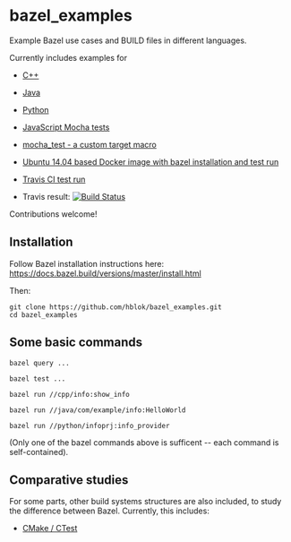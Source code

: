 # bazel_examples
Example Bazel use cases and BUILD files in different languages.

Currently includes examples for
  - [C++](cpp)
  - [Java](java)
  - [Python](python)
  - [JavaScript Mocha tests](js/mocha)
  
  - [mocha_test - a custom target macro](js/mocha/mocha_test.bzl)
  
  - [Ubuntu 14.04 based Docker image with bazel installation and test run](tools/docker/trusty)
  - [Travis CI test run](.travis.yml)  
  - Travis result: [![Build Status](https://travis-ci.org/hblok/bazel_examples.svg?branch=master)](https://travis-ci.org/hblok/bazel_examples)

Contributions welcome!


## Installation

Follow Bazel installation instructions here:  
https://docs.bazel.build/versions/master/install.html

Then:  

    git clone https://github.com/hblok/bazel_examples.git
    cd bazel_examples


## Some basic commands

    bazel query ...

    bazel test ...

    bazel run //cpp/info:show_info
    
    bazel run //java/com/example/info:HelloWorld
    
    bazel run //python/infoprj:info_provider

(Only one of the bazel commands above is sufficent -- each command is self-contained).


## Comparative studies

For some parts, other build systems structures are also included, to study the difference between Bazel. Currently, this includes:

  - [CMake / CTest](https://github.com/hblok/bazel_examples/search?q=ctest)

